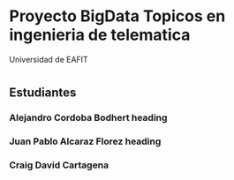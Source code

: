 # Proyecto BigData Topicos en ingenieria de telematica 
   Universidad de EAFIT <h1>
  
  ## Estudiantes <h3>
  ### Alejandro Cordoba Bodhert heading
  ### Juan Pablo Alcaraz Florez heading
  ### Craig David Cartagena <h6>
